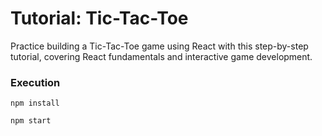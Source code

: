 # Tutorial: Tic-Tac-Toe

Practice building a Tic-Tac-Toe game using React with this step-by-step tutorial, covering React fundamentals and interactive game development.

### Execution

```
npm install

npm start
```